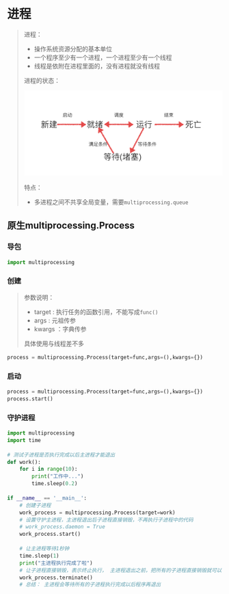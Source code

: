 # 进程

>进程：
>
>* 操作系统资源分配的基本单位
>* 一个程序至少有一个进程，一个进程至少有一个线程
>* 线程是依附在进程里面的，没有进程就没有线程
>
>进程的状态：
>
>![](images\进程状态.png)
>
>特点：
>
>* 多进程之间不共享全局变量，需要`multiprocessing.queue`

## 原生multiprocessing.Process

### 导包

```python
import multiprocessing
```

### 创建

> 参数说明：
>
> - target : 执行任务的函数引用，不能写成`func()`
> - args : 元祖传参
> - kwargs ：字典传参
>
> 具体使用与线程差不多

```python
process = multiprocessing.Process(target=func,args=(),kwargs={})
```

### 启动

```python
process = multiprocessing.Process(target=func,args=(),kwargs={})
process.start()
```

### 守护进程

```python
import multiprocessing
import time

# 测试子进程是否执行完成以后主进程才能退出
def work():
    for i in range(10):
        print("工作中...")
        time.sleep(0.2)

if __name__ == '__main__':
    # 创建子进程
    work_process = multiprocessing.Process(target=work)
    # 设置守护主进程，主进程退出后子进程直接销毁，不再执行子进程中的代码
    # work_process.daemon = True
    work_process.start()

    # 让主进程等待1秒钟
    time.sleep(1)
    print("主进程执行完成了啦")
    # 让子进程直接销毁，表示终止执行， 主进程退出之前，把所有的子进程直接销毁就可以了
    work_process.terminate()
    # 总结： 主进程会等待所有的子进程执行完成以后程序再退出
```